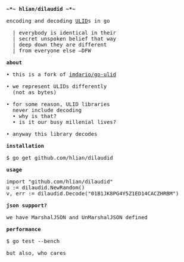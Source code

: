 <pre>

    <b>~*~ hlian/dilaudid ~*~</b>

    encoding and decoding <a href="https://github.com/alizain/ulid/blob/master/README.md">ULID</a>s in go
    
      | everybody is identical in their
      | secret unspoken belief that way
      | deep down they are different
      | from everyone else –DFW
    
    <b>about</b>
    
    • this is a fork of <a href="https://github.com/imdario/go-ulid">imdario/go-ulid</a>

    • we represent ULIDs differently
      (not as bytes)

    • for some reason, ULID libraries
      never include decoding
      • why is that?
      • is it our busy millenial lives?

    • anyway this library decodes
    
    <b>installation</b>
    
    $ go get github.com/hlian/dilaudid
    
    <b>usage</b>
    
    import "github.com/hlian/dilaudid"
    u := dilaudid.NewRandom()
    v, err := dilaudid.Decode("01B1JK8PG4Y5Z1ED14CACZHRBM")
    
    <b>json support?</b>

    we have MarshalJSON and UnMarshalJSON defined

    <b>performance</b>
    
    $ go test --bench

    but also, who cares

</pre>
